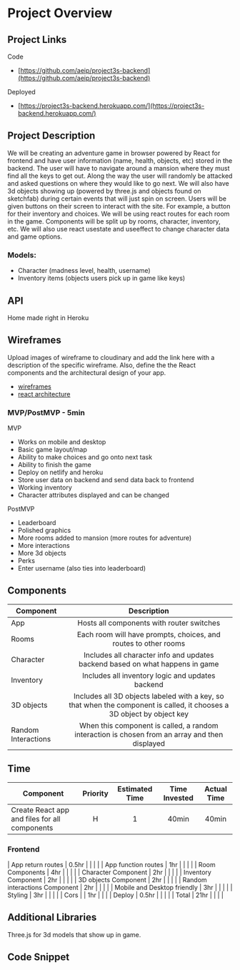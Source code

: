 # Project Overview

## Project Links

Code

- [https://github.com/aeip/project3s-backend](https://github.com/aeip/project3s-backend)

Deployed

- [https://project3s-backend.herokuapp.com/](https://project3s-backend.herokuapp.com/)

## Project Description

We will be creating an adventure game in browser powered by React for frontend and have user information (name, health, objects, etc) stored in the backend. The user will have to navigate around a mansion where they must find all the keys to get out. Along the way the user will randomly be attacked and asked questions on where they would like to go next. We will also have 3d objects showing up (powered by three.js and objects found on sketchfab) during certain events that will just spin on screen. Users will be given buttons on their screen to interact with the site. For example, a button for their inventory and choices. We will be using react routes for each room in the game. Components will be split up by rooms, character, inventory, etc. We will also use react usestate and useeffect to change character data and game options.

### Models:

- Character (madness level, health, username)
- Inventory items (objects users pick up in game like keys)

## API

Home made right in Heroku

## Wireframes

Upload images of wireframe to cloudinary and add the link here with a description of the specific wireframe. Also, define the the React components and the architectural design of your app.

- [wireframes](https://www.figma.com/file/CmgtkwtjE4xiymHYf43lts/Game?node-id=0%3A1)
- [react architecture](https://docs.google.com/drawings/d/160ELfGenJ_E1T48bNBDERzNOxjOVNGGu9gIElmDL6_0/edit?usp=sharing)

### MVP/PostMVP - 5min

MVP

- Works on mobile and desktop
- Basic game layout/map
- Ability to make choices and go onto next task
- Ability to finish the game
- Deploy on netlify and heroku
- Store user data on backend and send data back to frontend
- Working inventory
- Character attributes displayed and can be changed

PostMVP

- Leaderboard
- Polished graphics
- More rooms added to mansion (more routes for adventure)
- More interactions
- More 3d objects
- Perks
- Enter username (also ties into leaderboard)

## Components

| Component           |                                                      Description                                                       |
| ------------------- | :--------------------------------------------------------------------------------------------------------------------: |
| App                 |                                       Hosts all components with router switches                                        |
| Rooms               |                            Each room will have prompts, choices, and routes to other rooms                             |
| Character           |                     Includes all character info and updates backend based on what happens in game                      |
| Inventory           |                                    Includes all inventory logic and updates backend                                    |
| 3D objects          | Includes all 3D objects labeled with a key, so that when the component is called, it chooses a 3D object by object key |
| Random Interactions |             When this component is called, a random interaction is chosen from an array and then displayed             |

## Time

| Component                                     | Priority | Estimated Time | Time Invested | Actual Time |
| --------------------------------------------- | :------: | :------------: | :-----------: | :---------: |
| Create React app and files for all components |    H     |       1        |     40min     |    40min    |

### Frontend

| App return routes | 0.5hr | | | |
| App function routes | 1hr | | | |
| Room Components | 4hr | | | |
| Character Component | 2hr | | | |
| Inventory Component | 2hr | | | |
| 3D objects Component | 2hr | | | |
| Random interactions Component | 2hr | | | |
| Mobile and Desktop friendly | 3hr | | | |
| Styling | 3hr | | | |
| Cors | | 1hr | | |
| Deploy | 0.5hr | | | |
| Total | 21hr | | | |

## Additional Libraries

Three.js for 3d models that show up in game.

## Code Snippet

```



```
